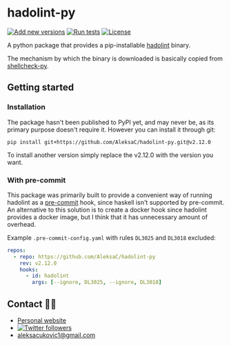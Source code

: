 # hadolint-py

[![Add new versions](https://github.com/AleksaC/hadolint-py/actions/workflows/add-new-versions.yml/badge.svg)](https://github.com/AleksaC/hadolint-py/actions/workflows/add-new-versions.yml)
[![Run tests](https://github.com/AleksaC/hadolint-py/actions/workflows/tests.yml/badge.svg)](https://github.com/AleksaC/hadolint-py/actions/workflows/tests.yml)
[![License](https://img.shields.io/badge/License-MIT-green.svg)](LICENSE)

A python package that provides a pip-installable
[hadolint](https://github.com/hadolint/hadolint) binary.

The mechanism by which the binary is downloaded is basically copied from
[shellcheck-py](https://github.com/shellcheck-py/shellcheck-py).

## Getting started

### Installation

The package hasn't been published to PyPI yet, and may never be, as its primary
purpose doesn't require it. However you can install it through git:

```shell script
pip install git+https://github.com/AleksaC/hadolint-py.git@v2.12.0
```

To install another version simply replace the v2.12.0 with the version you want.

### With pre-commit

This package was primarily built to provide a convenient way of running hadolint
as a [pre-commit](https://pre-commit.com) hook, since haskell isn't supported by
pre-commit. An alternative to this solution is to create a docker hook since
hadolint provides a docker image, but I think that it has unnecessary amount of overhead.

Example `.pre-commit-config.yaml` with rules `DL3025` and `DL3018` excluded:

```yaml
repos:
  - repo: https://github.com/AleksaC/hadolint-py
    rev: v2.12.0
    hooks:
      - id: hadolint
        args: [--ignore, DL3025, --ignore, DL3018]
```

## Contact 🙋‍♂️

-   [Personal website](https://aleksac.me)
-   <a target="_blank" href="http://twitter.com/aleksa_c_"><img alt='Twitter followers' src="https://img.shields.io/twitter/follow/aleksa_c_.svg?style=social"></a>
-   aleksacukovic1@gmail.com

